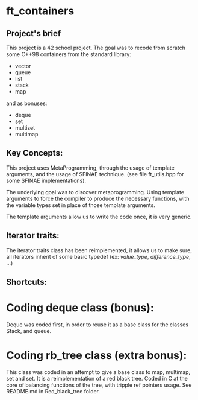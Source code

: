 # ft_containers

## Project's brief

This project is a 42 school project. The goal was to recode from scratch some 
C++98 containers from the standard library:
- vector
- queue
- list
- stack
- map

and as bonuses:
- deque
- set
- multiset
- multimap

## Key Concepts:
This project uses MetaProgramming, through the usage of template arguments, and
the usage of SFINAE technique. (see file ft\_utils.hpp for some SFINAE
implementations).

The underlying goal was to discover metaprogramming. Using template arguments
to force the compiler to produce the necessary functions, with the variable
types set in place of those template arguments.

The template arguments allow us to write the code once, it is very generic.

## Iterator traits:
The iterator traits class has been reimplemented, it allows us to make sure,
all iterators inherit of some basic typedef (ex: _value\_type_,
_difference\_type_, ...)

## Shortcuts:

# Coding deque class (bonus):
Deque was coded first, in order to reuse it as a base class for the classes
Stack, and queue.

# Coding rb\_tree class (extra bonus):

This class was coded in an attempt to give a base class to map, multimap, set
and set. It is a reimplementation of a red black tree. Coded in C at the
core of balancing functions of the tree, with tripple ref pointers usage.
See README.md in Red\_black\_tree folder.
